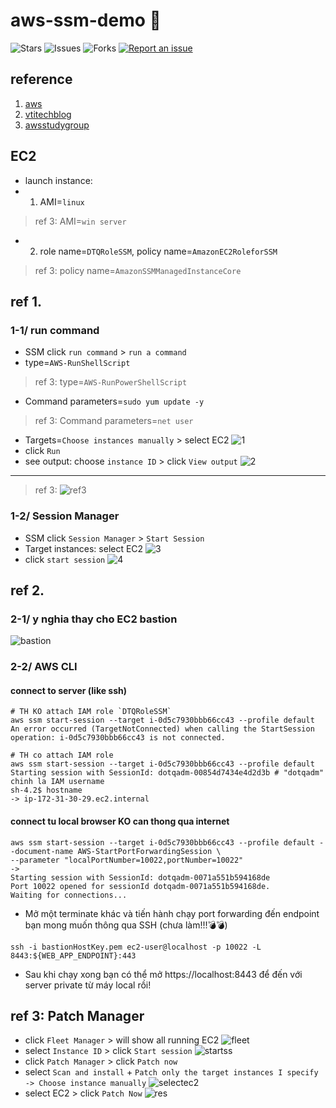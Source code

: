 # aws-ssm-demo 🐳

![Stars](https://img.shields.io/github/stars/tquangdo/aws-ssm-demo?color=f05340)
![Issues](https://img.shields.io/github/issues/tquangdo/aws-ssm-demo?color=f05340)
![Forks](https://img.shields.io/github/forks/tquangdo/aws-ssm-demo?color=f05340)
[![Report an issue](https://img.shields.io/badge/Support-Issues-green)](https://github.com/tquangdo/aws-ssm-demo/issues/new)

## reference
1. [aws](https://aws.amazon.com/getting-started/hands-on/remotely-run-commands-ec2-instance-systems-manager/)
2. [vtitechblog](https://vtitech.vn/connect-den-private-server-thong-qua-session-manager/)
3. [awsstudygroup](https://000031.awsstudygroup.com/vi/)

## EC2
- launch instance:
- 1. AMI=`linux`
> ref 3: AMI=`win server`
- 2. role name=`DTQRoleSSM`, policy name=`AmazonEC2RoleforSSM`
> ref 3: policy name=`AmazonSSMManagedInstanceCore`

## ref 1.
### 1-1/ run command
- SSM click `run command` > `run a command`
- type=`AWS-RunShellScript`
> ref 3: type=`AWS-RunPowerShellScript`
- Command parameters=`sudo yum update -y`
> ref 3: Command parameters=`net user`
- Targets=`Choose instances manually` > select EC2
![1](screenshots/1.png)
- click `Run`
- see output: choose `instance ID` > click `View output`
![2](screenshots/2.png)
---
> ref 3:
![ref3](screenshots/ref3.png)
### 1-2/ Session Manager
- SSM click `Session Manager` > `Start Session`
- Target instances: select EC2
![3](screenshots/3.png)
- click `start session`
![4](screenshots/4.png)

## ref 2.
### 2-1/ y nghia thay cho EC2 bastion
![bastion](screenshots/bastion.png)
### 2-2/ AWS CLI
#### connect to server (like ssh)
```shell
# TH KO attach IAM role `DTQRoleSSM`
aws ssm start-session --target i-0d5c7930bbb66cc43 --profile default
An error occurred (TargetNotConnected) when calling the StartSession operation: i-0d5c7930bbb66cc43 is not connected.

# TH co attach IAM role
aws ssm start-session --target i-0d5c7930bbb66cc43 --profile default
Starting session with SessionId: dotqadm-00854d7434e4d2d3b # "dotqadm" chinh la IAM username
sh-4.2$ hostname
-> ip-172-31-30-29.ec2.internal
```
#### connect tu local browser KO can thong qua internet
```shell
aws ssm start-session --target i-0d5c7930bbb66cc43 --profile default --document-name AWS-StartPortForwardingSession \
--parameter "localPortNumber=10022,portNumber=10022"
->
Starting session with SessionId: dotqadm-0071a551b594168de
Port 10022 opened for sessionId dotqadm-0071a551b594168de.
Waiting for connections...
```
- Mở một terminate khác và tiến hành chạy port forwarding đến endpoint bạn mong muốn thông qua SSH (chưa làm!!!💣💣)
```shell
ssh -i bastionHostKey.pem ec2-user@localhost -p 10022 -L 8443:${WEB_APP_ENDPOINT}:443
```
- Sau khi chạy xong bạn có thể mở https://localhost:8443 để đến với server private từ máy local rồi!

## ref 3: Patch Manager
- click `Fleet Manager` > will show all running EC2
![fleet](screenshots/fleet.png)
- select `Instance ID` > click `Start session`
![startss](screenshots/startss.png)
- click `Patch Manager` > click `Patch now`
- select `Scan and install` + `Patch only the target instances I specify -> Choose instance manually`
![selectec2](screenshots/selectec2.png)
- select EC2 > click `Patch Now`
![res](screenshots/res.png)
